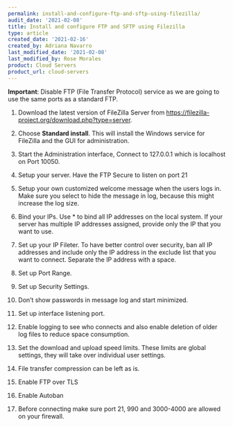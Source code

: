 ```yaml
---
permalink: install-and-configure-ftp-and-sftp-using-filezilla/
audit_date: '2021-02-08'
title: Install and configure FTP and SFTP using Filezilla
type: article
created_date: '2021-02-16'
created_by: Adriana Navarro
last_modified_date: '2021-02-08'
last_modified_by: Rose Morales
product: Cloud Servers
product_url: cloud-servers
---
```


**Important**: Disable FTP (File Transfer Protocol) service as we are going to
use the same ports as a standard FTP.

1. Download the latest version of FileZilla Server from
   https://filezilla-project.org/download.php?type=server.

2. Choose **Standard install**. This will install the Windows service
   for FileZilla and the GUI for administration.

3. Start the Administration interface, Connect to 127.0.0.1 which is localhost
   on Port 10050.

4. Setup your server. Have the FTP Secure to listen on port 21

5. Setup your own customized welcome message when the users logs in. Make sure
   you select to hide the message in log, because this might increase the log
   size.

6. Bind your IPs. Use * to bind all IP addresses on the local system. If your
   server has multiple IP addresses assigned, provide only the IP that you want
   to use.

7. Set up your IP Fileter. To have better control over security, ban all IP
   addresses and include only the IP address in the exclude list that you want
   to connect. Separate the IP address with a space.

8. Set up Port Range.

9. Set up Security Settings.

10. Don’t show passwords in message log and start minimized.

11. Set up interface listening port.

12. Enable logging to see who connects and also enable deletion of older log
    files to reduce space consumption.

13. Set the download and upload speed limits. These limits are global settings,
    they will take over individual user settings.

14. File transfer compression can be left as is.

15. Enable FTP over TLS

16. Enable Autoban

17. Before connecting make sure port 21, 990 and 3000-4000 are allowed on your
    firewall.
